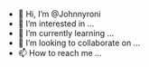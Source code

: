 - 👋 Hi, I’m @Johnnyroni
- 👀 I’m interested in ...
- 🌱 I’m currently learning ...
- 💞️ I’m looking to collaborate on ...
- 📫 How to reach me ...

<!---
Johnnyroni/Johnnyroni is a ✨ special ✨ repository because its `README.md` (this file) appears on your GitHub profile.
You can click the Preview link to take a look at your changes.
--->
